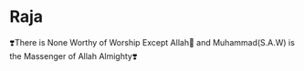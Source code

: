 # Raja
❣️There is None Worthy of Worship Except Allah👑 and Muhammad(S.A.W) is the Massenger of Allah Almighty❣️
